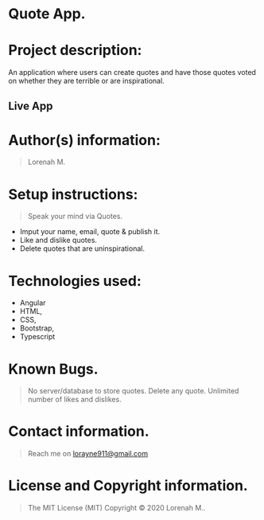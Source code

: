 
# Quote App.
# Project description:
An application where users can create quotes and have those quotes voted on whether they are terrible or are inspirational. 


## Live App
> 
# Author(s) information: 
>Lorenah M.
# Setup instructions:
> Speak your mind via Quotes.
* Imput your name, email, quote & publish it.
* Like and dislike quotes.
* Delete quotes that are uninspirational.

# Technologies used: 
* Angular
* HTML, 
* CSS, 
* Bootstrap, 
* Typescript
 
 # Known Bugs.
 > No server/database to store quotes.
 > Delete any quote.
 > Unlimited number of likes and dislikes.
 
# Contact information.
> Reach me on lorayne911@gmail.com

# License and Copyright information.
> The MIT License (MIT) Copyright © 2020 Lorenah  M..


